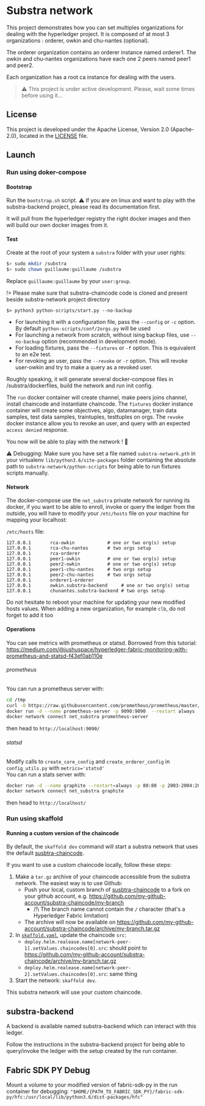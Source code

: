 # Substra network

This project demonstrates how you can set multiples organizations for dealing with the hyperledger project.
It is composed of at most 3 organizations : orderer, owkin and chu-nantes (optional).

The orderer organization contains an orderer instance named orderer1.
The owkin and chu-nantes organizations have each one 2 peers named peer1 and peer2.

Each organization has a root ca instance for dealing with the users.

> :warning: This project is under active development. Please, wait some times before using it...

## License

This project is developed under the Apache License, Version 2.0 (Apache-2.0), located in the [LICENSE](./LICENSE) file.

## Launch

### Run using doker-compose

#### Bootstrap

Run the `bootstrap.sh` script.
:warning: If you are on linux and want to play with the substra-backend project, please read its documentation first.

It will pull from the hyperledger registry the right docker images and then will build our own docker images from it.

#### Test

Create at the root of your system a `substra` folder with your user rights:
```bash
$> sudo mkdir /substra
$> sudo chown guillaume:guillaume /substra
```
Replace `guillaume:guillaume` by your `user:group`.


!> Please make sure that substra-chaincode code is cloned and present beside substra-network project directory

```
$> python3 python-scripts/start.py --no-backup
```

- For launching it with a configuration file, pass the `--config` or `-c` option. By default `python-scripts/conf/2orgs.py` will be used
- For launching a network from scratch,  without ising backup files, use `--no-backup` option (recommended in development mode).
- For loading fixtures, pass the `--fixtures` or `-f` option. This is equivalent to an e2e test.
- For revoking an user, pass the `--revoke` or `-r` option. This will revoke user-owkin and try to make a query as a revoked user.

Roughly speaking, it will generate several docker-compose files in /substra/dockerfiles, build the network and run init config.

The `run` docker container will create channel, make peers joins channel, install chaincode and instantiate chaincode.
The `fixtures` docker instance container will create some objectives, algo, datamanager, train data samples, test data samples, traintuples, testtuples on orgs.
The `revoke` docker instance allow you to revoke an user, and query with an expected `access denied` response.

You now will be able to play with the network ! :tada:

:warning: Debugging: Make sure you have set a file named `substra-network.pth` in your virtualenv `lib/python3.6/site-packages` folder containing the absolute path to `substra-network/python-scripts` for being able to run fixtures scripts manually.


#### Network

The docker-compose use the `net_substra` private network for running its docker, if you want to be able to enroll, invoke or query the ledger from the outside, you will have to modify your `/etc/hosts` file on your machine for mapping your localhost:

`/etc/hosts` file:
```shell
127.0.0.1       rca-owkin            # one or two org(s) setup
127.0.0.1       rca-chu-nantes       # two orgs setup
127.0.0.1       rca-orderer
127.0.0.1       peer1-owkin          # one or two org(s) setup
127.0.0.1       peer2-owkin          # one or two org(s) setup
127.0.0.1       peer1-chu-nantes     # two orgs setup
127.0.0.1       peer2-chu-nantes     # two orgs setup
127.0.0.1       orderer1-orderer
127.0.0.1       owkin.substra-backend     # one or two org(s) setup
127.0.0.1       chunantes.substra-backend # two orgs setup
```

Do not hesitate to reboot your machine for updating your new modified hosts values.
When adding a new organization, for example `clb`, do not forget to add it too

#### Operations

You can see metrics with prometheus or statsd.
Borrowed from this tutorial: https://medium.com/@jushuspace/hyperledger-fabric-monitoring-with-prometheus-and-statsd-f43ef0ab110e


###### prometheus
You can run a prometheus server with:
```bash
cd /tmp
curl -O https://raw.githubusercontent.com/prometheus/prometheus/master/documentation/examples/prometheus.yml
docker run -d --name prometheus-server -p 9090:9090  --restart always  -v /tmp/prometheus-2.7.1.linux-amd64/prometheus.yml:/prometheus.yml  prom/prometheus --config.file=/prometheus.yml
docker network connect net_substra prometheus-server
```
then head to `http://localhost:9090/` 

###### statsd
Modify calls to `create_core_config` and `create_orderer_config` in `config_utils.py` with `metrics='statsd'`  
You can run a stats server with:
```bash
docker run -d --name graphite --restart=always -p 80:80 -p 2003-2004:2003-2004 -p 2023-2024:2023-2024 -p 8125:8125/udp -p 8126:8126 graphiteapp/graphite-statsd
docker network connect net_substra graphite
```
then head to `http://localhost/` 

### Run using skaffold

#### Running a custom version of the chaincode

By default, the `skaffold dev` command will start a substra network that uses the default [susbtra-chaincode](https://github.com/SubstraFoundation/substra-chaincode).

If you want to use a custom chaincode locally, follow these steps:

1. Make a `tar.gz` archive of your chaincode accessible from the substra network. The easiest way is to use Github:
   - Push your local, custom branch of [susbtra-chaincode](https://github.com/SubstraFoundation/substra-chaincode) to a fork on your github account, e.g. https://github.com/my-github-account/substra-chaincode/my-branch
     - /!\ The branch name cannot contain the `/` character (that's a Hyperledger Fabric limitation)
   - The archive will now be available on https://github.com/my-github-account/substra-chaincode/archive/my-branch.tar.gz
2. In [`skaffold.yaml`](./skaffold.yaml), update the chaincode `src`:
   - `deploy.helm.realease.name[network-peer-1].setValues.chaincodes[0].src`: should point to https://github.com/my-github-account/substra-chaincode/archive/my-branch.tar.gz
   - `deploy.helm.realease.name[network-peer-2].setValues.chaincodes[0].src`: same thing
3. Start the network: `skaffold dev`. 
   
This substra network will use your custom chaincode.

## substra-backend

A backend is available named substra-backend which can interact with this ledger.

Follow the instructions in the substra-backend project for being able to query/invoke the ledger with the setup created by the run container.

## Fabric SDK PY Debug
Mount a volume to your modified version of fabric-sdk-py in the run container for debugging:
`"$HOME/{PATH_TO_FABRIC_SDK_PY}/fabric-sdk-py/hfc:/usr/local/lib/python3.6/dist-packages/hfc"`

